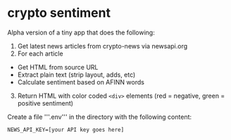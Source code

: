 # crypto sentiment

Alpha version of a tiny app that does the following:

1. Get latest news articles from crypto-news via newsapi.org
2. For each article
  * Get HTML from source URL
  * Extract plain text (strip layout, adds, etc)
  * Calculate sentiment based on AFINN words
3. Return HTML with color coded ```<div>``` elements (red = negative, green = positive sentiment)

Create a file '''.env''' in the directory with the following content:

`NEWS_API_KEY=[your API key goes here]`
 
